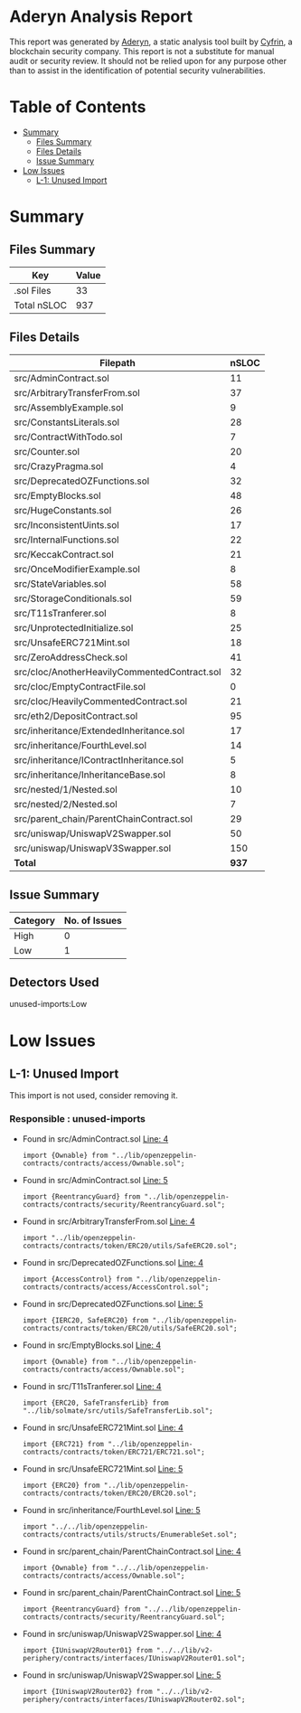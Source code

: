 # Aderyn Analysis Report

This report was generated by [Aderyn](https://github.com/Cyfrin/aderyn), a static analysis tool built by [Cyfrin](https://cyfrin.io), a blockchain security company. This report is not a substitute for manual audit or security review. It should not be relied upon for any purpose other than to assist in the identification of potential security vulnerabilities.
# Table of Contents

- [Summary](#summary)
  - [Files Summary](#files-summary)
  - [Files Details](#files-details)
  - [Issue Summary](#issue-summary)
- [Low Issues](#low-issues)
  - [L-1: Unused Import](#l-1-unused-import)


# Summary

## Files Summary

| Key | Value |
| --- | --- |
| .sol Files | 33 |
| Total nSLOC | 937 |


## Files Details

| Filepath | nSLOC |
| --- | --- |
| src/AdminContract.sol | 11 |
| src/ArbitraryTransferFrom.sol | 37 |
| src/AssemblyExample.sol | 9 |
| src/ConstantsLiterals.sol | 28 |
| src/ContractWithTodo.sol | 7 |
| src/Counter.sol | 20 |
| src/CrazyPragma.sol | 4 |
| src/DeprecatedOZFunctions.sol | 32 |
| src/EmptyBlocks.sol | 48 |
| src/HugeConstants.sol | 26 |
| src/InconsistentUints.sol | 17 |
| src/InternalFunctions.sol | 22 |
| src/KeccakContract.sol | 21 |
| src/OnceModifierExample.sol | 8 |
| src/StateVariables.sol | 58 |
| src/StorageConditionals.sol | 59 |
| src/T11sTranferer.sol | 8 |
| src/UnprotectedInitialize.sol | 25 |
| src/UnsafeERC721Mint.sol | 18 |
| src/ZeroAddressCheck.sol | 41 |
| src/cloc/AnotherHeavilyCommentedContract.sol | 32 |
| src/cloc/EmptyContractFile.sol | 0 |
| src/cloc/HeavilyCommentedContract.sol | 21 |
| src/eth2/DepositContract.sol | 95 |
| src/inheritance/ExtendedInheritance.sol | 17 |
| src/inheritance/FourthLevel.sol | 14 |
| src/inheritance/IContractInheritance.sol | 5 |
| src/inheritance/InheritanceBase.sol | 8 |
| src/nested/1/Nested.sol | 10 |
| src/nested/2/Nested.sol | 7 |
| src/parent_chain/ParentChainContract.sol | 29 |
| src/uniswap/UniswapV2Swapper.sol | 50 |
| src/uniswap/UniswapV3Swapper.sol | 150 |
| **Total** | **937** |


## Issue Summary

| Category | No. of Issues |
| --- | --- |
| High | 0 |
| Low | 1 |


## Detectors Used

unused-imports:Low

# Low Issues

## L-1: Unused Import

This import is not used, consider removing it.

### Responsible : unused-imports

- Found in src/AdminContract.sol [Line: 4](../../tests/contract-playground/src/AdminContract.sol#L4)

	```solidity
	import {Ownable} from "../lib/openzeppelin-contracts/contracts/access/Ownable.sol";
	```

- Found in src/AdminContract.sol [Line: 5](../../tests/contract-playground/src/AdminContract.sol#L5)

	```solidity
	import {ReentrancyGuard} from "../lib/openzeppelin-contracts/contracts/security/ReentrancyGuard.sol";
	```

- Found in src/ArbitraryTransferFrom.sol [Line: 4](../../tests/contract-playground/src/ArbitraryTransferFrom.sol#L4)

	```solidity
	import "../lib/openzeppelin-contracts/contracts/token/ERC20/utils/SafeERC20.sol";
	```

- Found in src/DeprecatedOZFunctions.sol [Line: 4](../../tests/contract-playground/src/DeprecatedOZFunctions.sol#L4)

	```solidity
	import {AccessControl} from "../lib/openzeppelin-contracts/contracts/access/AccessControl.sol";
	```

- Found in src/DeprecatedOZFunctions.sol [Line: 5](../../tests/contract-playground/src/DeprecatedOZFunctions.sol#L5)

	```solidity
	import {IERC20, SafeERC20} from "../lib/openzeppelin-contracts/contracts/token/ERC20/utils/SafeERC20.sol";
	```

- Found in src/EmptyBlocks.sol [Line: 4](../../tests/contract-playground/src/EmptyBlocks.sol#L4)

	```solidity
	import {Ownable} from "../lib/openzeppelin-contracts/contracts/access/Ownable.sol";
	```

- Found in src/T11sTranferer.sol [Line: 4](../../tests/contract-playground/src/T11sTranferer.sol#L4)

	```solidity
	import {ERC20, SafeTransferLib} from "../lib/solmate/src/utils/SafeTransferLib.sol";
	```

- Found in src/UnsafeERC721Mint.sol [Line: 4](../../tests/contract-playground/src/UnsafeERC721Mint.sol#L4)

	```solidity
	import {ERC721} from "../lib/openzeppelin-contracts/contracts/token/ERC721/ERC721.sol";
	```

- Found in src/UnsafeERC721Mint.sol [Line: 5](../../tests/contract-playground/src/UnsafeERC721Mint.sol#L5)

	```solidity
	import {ERC20} from "../lib/openzeppelin-contracts/contracts/token/ERC20/ERC20.sol";
	```

- Found in src/inheritance/FourthLevel.sol [Line: 5](../../tests/contract-playground/src/inheritance/FourthLevel.sol#L5)

	```solidity
	import "../../lib/openzeppelin-contracts/contracts/utils/structs/EnumerableSet.sol";
	```

- Found in src/parent_chain/ParentChainContract.sol [Line: 4](../../tests/contract-playground/src/parent_chain/ParentChainContract.sol#L4)

	```solidity
	import {Ownable} from "../../lib/openzeppelin-contracts/contracts/access/Ownable.sol";
	```

- Found in src/parent_chain/ParentChainContract.sol [Line: 5](../../tests/contract-playground/src/parent_chain/ParentChainContract.sol#L5)

	```solidity
	import {ReentrancyGuard} from "../../lib/openzeppelin-contracts/contracts/security/ReentrancyGuard.sol";
	```

- Found in src/uniswap/UniswapV2Swapper.sol [Line: 4](../../tests/contract-playground/src/uniswap/UniswapV2Swapper.sol#L4)

	```solidity
	import {IUniswapV2Router01} from "../../lib/v2-periphery/contracts/interfaces/IUniswapV2Router01.sol";
	```

- Found in src/uniswap/UniswapV2Swapper.sol [Line: 5](../../tests/contract-playground/src/uniswap/UniswapV2Swapper.sol#L5)

	```solidity
	import {IUniswapV2Router02} from "../../lib/v2-periphery/contracts/interfaces/IUniswapV2Router02.sol";
	```



